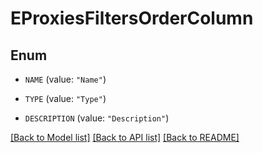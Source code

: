 # EProxiesFiltersOrderColumn

## Enum


* `NAME` (value: `"Name"`)

* `TYPE` (value: `"Type"`)

* `DESCRIPTION` (value: `"Description"`)


[[Back to Model list]](../README.md#documentation-for-models) [[Back to API list]](../README.md#documentation-for-api-endpoints) [[Back to README]](../README.md)


